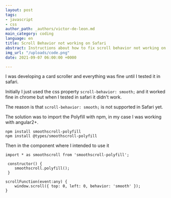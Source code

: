 ```yaml
---
layout: post
tags:
- javascript
- css
author_path: _authors/victor-de-leon.md
main_category: coding
language: en
title: Scroll Behavior not working on Safari
abstract: Instructions about how to fix scroll behavior not working on safari
img_url: "/uploads/code.png"
date: 2021-09-07 06:00:00 +0000

---
```

I was developing a card scroller and everything was fine until I tested it in safari.

Initially I just used the css property  `scroll-behavior: smooth;` and it worked fine in chrome but when I tested in safari it didn't work.

The reason is that `scroll-behavior: smooth;` is not supported in Safari yet.

The solution was to import the Polyfill with npm, in my case I was working with angular2+.

    npm install smoothscroll-polyfill
    npm install @types/smoothscroll-polyfill

Then in the component where I intended to use it 

    import * as smoothscroll from 'smoothscroll-polyfill';
    
     constructor() {
     	smoothscroll.polyfill();
     }
      
    scrollFunction(event:any) {
    	window.scroll({ top: 0, left: 0, behavior: 'smooth' });
    }
     